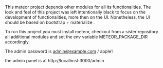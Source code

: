 This meteor project depends other modules for all its functionalities.
The look and feel of this project was left intentionally black to focus on the
development of functionalities, more then on the UI. Nonetheless, the UI
should be based on bootstrap + materialize .

To run this project you must install meteor, checkout from a sister repository
all additional modules and set the env variable METEOR_PACKAGE_DIR accordingly.

The admin password is admin@example.com / apple1

the admin panel is at http://localhost:3000/admin
